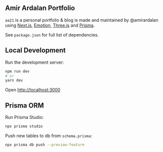 ## Amir Ardalan Portfolio

`aa21` is a personal portfolio & blog is made and maintained by @amirardalan using [Next.js](https://github.com/vercel/next.js/), [Emotion](https://github.com/emotion-js/emotion), [Three.js](https://github.com/mrdoob/three.js/) and [Prisma](https://github.com/prisma/prisma).

See `package.json` for full list of dependencies.

## Local Development

Run the development server:

```bash
npm run dev
# or
yarn dev
```

Open [http://localhost:3000](http://localhost:3000)

## Prisma ORM

Run Prisma Studio:

```bash
npx prisma studio
```

Push new tables to db from `schema.prisma`:

```bash
npx prisma db push --preview-feature
```